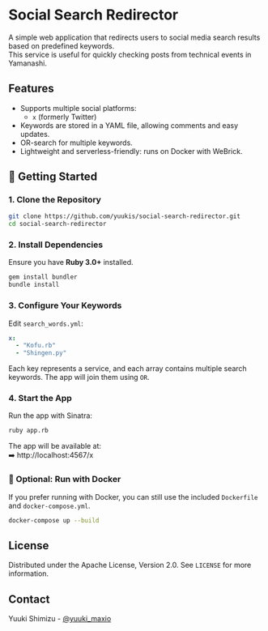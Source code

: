 # Social Search Redirector

A simple web application that redirects users to social media search results based on predefined keywords.  
This service is useful for quickly checking posts from technical events in Yamanashi.

## Features

- Supports multiple social platforms:
  - `x` (formerly Twitter)
- Keywords are stored in a YAML file, allowing comments and easy updates.
- OR-search for multiple keywords.
- Lightweight and serverless-friendly: runs on Docker with WeBrick.

## 🚀 Getting Started

### 1. Clone the Repository
```bash
git clone https://github.com/yuukis/social-search-redirector.git
cd social-search-redirector
```

### 2. Install Dependencies

Ensure you have **Ruby 3.0+** installed.

```bash
gem install bundler
bundle install
```

### 3. Configure Your Keywords

Edit `search_words.yml`:

```yaml
x:
  - "Kofu.rb"
  - "Shingen.py"
```

Each key represents a service, and each array contains multiple search keywords.
The app will join them using `OR`.

### 4. Start the App

Run the app with Sinatra:

```bash
ruby app.rb
```

The app will be available at:\
➡️ http://localhost:4567/x

### 🐳 Optional: Run with Docker

If you prefer running with Docker, you can still use the included `Dockerfile` and `docker-compose.yml`.

```bash
docker-compose up --build
```

## License

Distributed under the Apache License, Version 2.0. See `LICENSE` for more information.

## Contact

Yuuki Shimizu - [@yuuki_maxio](https://x.com/yuuki_maxio) 